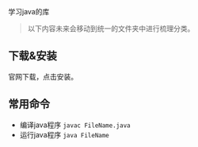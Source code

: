 学习java的库

> 以下内容未来会移动到统一的文件夹中进行梳理分类。

## 下载&安装
官网下载，点击安装。

## 常用命令
- 编译java程序 ``javac FileName.java``
- 运行java程序 ``java FileName ``